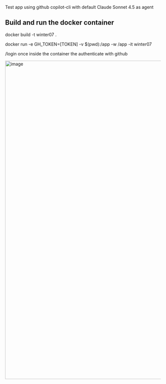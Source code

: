 Test app using github copilot-cli with default Claude Sonnet 4.5 as agent

## Build and run the docker container

docker build -t winter07 .

docker run -e GH_TOKEN=[TOKEN] -v $(pwd):/app -w /app -it winter07

/login once inside the container the authenticate with github

<img width="900" height="1031" alt="image" src="https://github.com/user-attachments/assets/3678c27e-76e9-4904-a79e-ecf0dd323120" />
